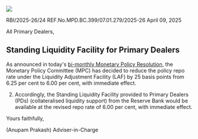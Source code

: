 ![](_page_0_Picture_0.jpeg)

RBI/2025-26/24 REF.No.MPD.BC.399/07.01.279/2025-26 April 09, 2025

All Primary Dealers,

## **Standing Liquidity Facility for Primary Dealers**

As announced in today's [bi-monthly Monetary Policy Resolution,](https://www.rbi.org.in/Scripts/BS_PressReleaseDisplay.aspx?prid=60176) the Monetary Policy Committee (MPC) has decided to reduce the policy repo rate under the Liquidity Adjustment Facility (LAF) by 25 basis points from 6.25 per cent to 6.00 per cent, with immediate effect.

2. Accordingly, the Standing Liquidity Facility provided to Primary Dealers (PDs) (collateralised liquidity support) from the Reserve Bank would be available at the revised repo rate of 6.00 per cent, with immediate effect.

Yours faithfully,

(Anupam Prakash) Adviser-in-Charge